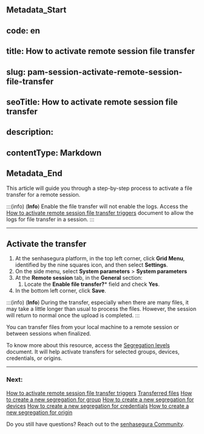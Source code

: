 ## Metadata_Start 
## code: en
## title: How to activate remote session file transfer 
## slug: pam-session-activate-remote-session-file-transfer 
## seoTitle: How to activate remote session file transfer 
## description:  
## contentType: Markdown 
## Metadata_End
This article will guide you through a step-by-step process to activate a file transfer for a remote session.

:::(info) (**Info**)
Enable the file transfer will not enable the logs. Access the [How to activate remote session file transfer triggers](/v3-32/docs/pam-session-activate-remote-session-file-transfer-triggers) document to allow the logs for file transfer in a session.
:::
***

## Activate the transfer

1. At the senhasegura platform, in the top left corner, click **Grid Menu**, identified by the nine squares icon, and then select **Settings**.
2. On the side menu, select **System parameters** >  **System parameters**
3. At the **Remote session** tab, in the **General** section:
    1. Locate the **Enable file transfer?*** field and check **Yes**.
4. In the bottom left corner, click **Save**.

:::(info) (**Info**)
During the transfer, especially when there are many files, it may take a little longer than usual to process the files. However, the session will return to normal once the upload is completed.
:::

You can transfer files from your local machine to a remote session or between sessions when finalized.

To know more about this resource, access the [Segregation levels](/v3-32/docs/pam-session-segregation-level) document. It will help activate transfers for selected groups, devices, credentials, or origins.

***
### Next:
[How to activate remote session file transfer triggers](/v3-32/docs/pam-session-activate-remote-session-file-transfer-triggers)
[Transferred files](/v3-32/docs/pam-session-transferred-files)
[How to create a new segregation for group](/v3-32/docs/pam-session-create-segregation-group)
[How to create a new segregation for devices](/v3-32/docs/pam-session-create-segregation-device)
[How to create a new segregation for credentials](/v3-32/docs/pam-session-create-segregation-credentials)
[How to create a new segregation for origin](/v3-32/docs/pam-session-create-segregation-origin)

Do you still have questions? Reach out to the [senhasegura Community](https://community.senhasegura.io/).